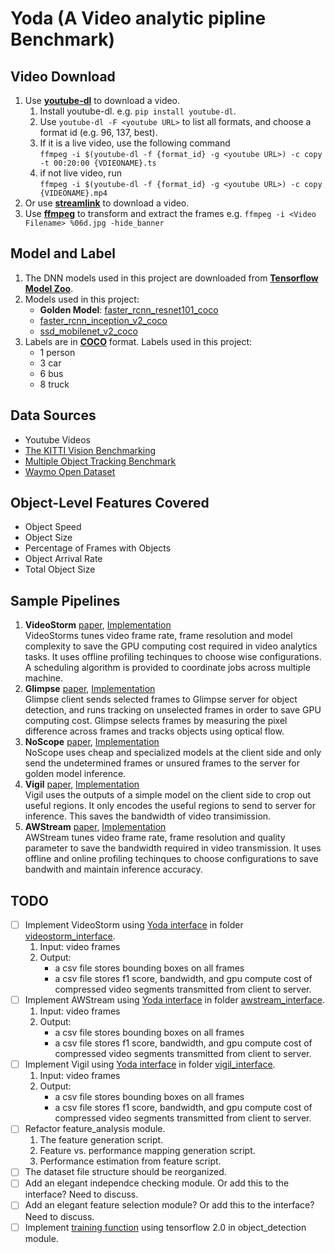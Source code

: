 # Yoda (A Video analytic pipline Benchmark)

## Video Download

1. Use [**youtube-dl**](https://ytdl-org.github.io/youtube-dl/index.html) to download
a video.
   1. Install youtube-dl. e.g. ```pip install youtube-dl```.
   2. Use ```youtube-dl -F <youtube URL>``` to list all formats, and choose
   a format id (e.g. 96, 137, best).
   3. If it is a live video, use the following command  
   ```ffmpeg -i $(youtube-dl -f {format_id} -g <youtube URL>) -c copy -t 00:20:00 {VDIEONAME}.ts```
   4. if not live video, run  
   ```ffmpeg -i $(youtube-dl -f {format_id} -g <youtube URL>) -c copy {VIDEONAME}.mp4```
2. Or use [**streamlink**](https://streamlink.github.io/) to download a video.
3. Use [**ffmpeg**](https://www.ffmpeg.org/) to transform and extract the
frames e.g. ```ffmpeg -i <Video Filename> %06d.jpg -hide_banner```

## Model and Label

1. The DNN models used in this project are downloaded from
[**Tensorflow Model Zoo**](https://github.com/tensorflow/models/blob/master/research/object_detection/g3doc/detection_model_zoo.md).
2. Models used in this project:
    * **Golden Model**: [faster_rcnn_resnet101_coco](http://download.tensorflow.org/models/object_detection/rfcn_resnet101_coco_2018_01_28.tar.gz)
    * [faster_rcnn_inception_v2_coco](http://download.tensorflow.org/models/object_detection/faster_rcnn_inception_v2_coco_2018_01_28.tar.gz)
    * [ssd_mobilenet_v2_coco](http://download.tensorflow.org/models/object_detection/ssd_mobilenet_v2_coco_2018_03_29.tar.gz)
3. Labels are in [**COCO**](https://tech.amikelive.com/node-718/what-object-categories-labels-are-in-coco-dataset/)
format. Labels used in this project:
    * 1 person
    * 3 car
    * 6 bus
    * 8 truck

## Data Sources

* Youtube Videos
* [The KITTI Vision Benchmarking](http://www.cvlibs.net/datasets/kitti/)
* [Multiple Object Tracking Benchmark](https://motchallenge.net/)
* [Waymo Open Dataset](https://waymo.com/open/)

## Object-Level Features Covered

* Object Speed
* Object Size
* Percentage of Frames with Objects
* Object Arrival Rate
* Total Object Size

## Sample Pipelines

1. **VideoStorm** [paper](https://www.usenix.org/conference/nsdi17/technical-sessions/presentation/zhang),
[Implementation](videostorm)  
VideoStorms tunes video frame rate, frame resolution and model complexity to
save the GPU computing cost required in video analytics tasks. It uses
offline profiling techinques to choose wise configurations. A scheduling
algorithm is provided to coordinate jobs across multiple machine.
2. **Glimpse** [paper](http://people.csail.mit.edu/yuhan/doc/sen060-chenA.pdf),
[Implementation](glimpse)  
Glimpse client sends selected frames to Glimpse server for object detection,
and runs tracking on unselected frames in order to save GPU computing cost.
Glimpse selects frames by measuring the pixel difference across frames and
tracks objects using optical flow.
3. **NoScope** [paper](https://arxiv.org/abs/1703.02529),
[Implementation](noscope)  
NoScope uses cheap and specialized models at the client side and only send the undetermined
frames or unsured frames to the server for golden model inference.
4. **Vigil** [paper](https://www.cs.princeton.edu/~kylej/papers/com287-zhang.pdf),
[Implementation](vigil)  
Vigil uses the outputs of a simple model on the client side to crop out useful
regions. It only encodes the useful regions to send to server for inference.
This saves the bandwidth of video transimission.
5. **AWStream** [paper](https://awstream.github.io/paper/awstream.pdf),
[Implementation](awstream)  
AWStream tunes video frame rate, frame resolution and quality
parameter to save the bandwidth required in video transmission. It uses
offline and online profiling techinques to choose configurations to save
bandwith and maintain inference accuracy.


## TODO
- [ ] Implement VideoStorm using [Yoda interface](interface.py) in folder 
[videostorm\_interface](videostorm_interface).
    1. Input: video frames 
    2. Output: 
       - a csv file stores bounding boxes on all frames
       - a csv file stores f1 score, bandwidth, and gpu compute cost of 
       compressed video segments transmitted from client to server.
- [ ] Implement AWStream using [Yoda interface](interface.py) in folder 
[awstream\_interface](awstream_interface).
    1. Input: video frames 
    2. Output: 
       - a csv file stores bounding boxes on all frames
       - a csv file stores f1 score, bandwidth, and gpu compute cost of 
       compressed video segments transmitted from client to server.
- [ ] Implement Vigil using [Yoda interface](interface.py) in folder 
[vigil\_interface](vigil_interface).
    1. Input: video frames 
    2. Output: 
       - a csv file stores bounding boxes on all frames
       - a csv file stores f1 score, bandwidth, and gpu compute cost of 
       compressed video segments transmitted from client to server.
- [ ] Refactor feature\_analysis module.
    1. The feature generation script.
    2. Feature vs. performance mapping generation script.
    3. Performance estimation from feature script.
- [ ] The dataset file structure should be reorganized.
- [ ] Add an elegant independce checking module. Or add this to the interface?
Need to discuss.
- [ ] Add an elegant feature selection module? Or add this to the interface?
Need to discuss.
- [ ] Implement [training function](https://github.com/zxxia/benchmarking/blob/5154527388fe1a73f31ca8bebce19a39fb028e25/object_detection/model.py#L24) 
using tensorflow 2.0 in object\_detection module.
